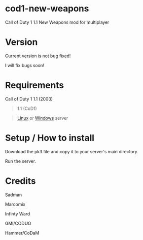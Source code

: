 # cod1-new-weapons
Call of Duty 1 1.1 New Weapons mod for multiplayer
# Version
Current version is not bug fixed!


I will fix bugs soon!
# Requirements
Call of Duty 1 1.1 (2003)


> 1.1 (CoD1)


> [Linux](https://github.com/coyoteclan/cod1server) or [Windows](https://github.com/SADMANGaming/cod1-winserver) server


# Setup / How to install
Download the pk3 file and copy it to your server's main directory.


Run the server.
# Credits
Sadman


Marcomix


Infinty Ward


GMI/CODUO


Hammer/CoDaM
